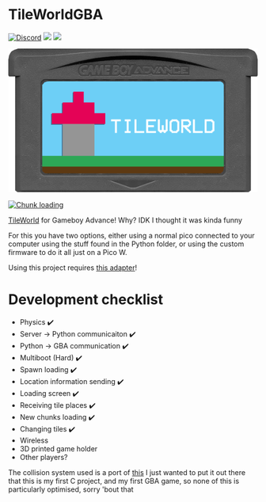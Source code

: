 # TileWorldGBA
[![Discord](https://img.shields.io/discord/672474661388288021.svg?label=&logo=discord&logoColor=ffffff&color=7389D8&labelColor=6A7EC2)](https://discord.gg/6hswr9j)
[<img src="https://img.shields.io/twitter/follow/SqSweetsGames?style=social" /></a>](https://twitter.com/SqSweetsGames)
[<img src="https://forthebadge.com/images/badges/you-didnt-ask-for-this.svg" height=20/></a>](https://forthebadge.com)

![gamecart](https://github.com/Squaresweets/TileWorldGBA/blob/main/Art/GameCart.png)

[![Chunk loading](https://img.youtube.com/vi/uGY5kjLEVD8/0.jpg)](https://www.youtube.com/watch?v=uGY5kjLEVD8)

[TileWorld](https://tileworld.org) for Gameboy Advance! Why? IDK I thought it was kinda funny

For this you have two options, either using a normal pico connected to your computer using the stuff found in the Python folder, or using the custom firmware to do it all just on a Pico W.

Using this project requires [this adapter](https://stacksmashing.gumroad.com/l/gb-link)!

# Development checklist
- Physics ✔️
- Server -> Python communicaiton ✔️
- Python -> GBA communication ✔️
- Multiboot (Hard) ✔️
- Spawn loading ✔️
- Location information sending ✔️
- Loading screen ✔️
- Receiving tile places ✔️
- New chunks loading ✔️
- Changing tiles ✔️
- Wireless
- 3D printed game holder
- Other players?

The collision system used is a port of [this](https://github.com/dfranx/Colly) 
I just wanted to put it out there that this is my first C project, and my first GBA game, so none of this is particularly optimised, sorry 'bout that
